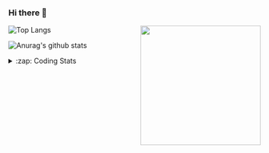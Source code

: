 ### Hi there 👋

<!--
**tao8687/tao8687** is a ✨ _special_ ✨ repository because its `README.md` (this file) appears on your GitHub profile.

Here are some ideas to get you started:

- 🔭 I’m currently working on ...
- 🌱 I’m currently learning ...
- 👯 I’m looking to collaborate on ...
- 🤔 I’m looking for help with ...
- 💬 Ask me about ...
- 📫 How to reach me: ...
- 😄 Pronouns: ...
- ⚡ Fun fact: ...
-->

<img align='right' src="https://media.giphy.com/media/M9gbBd9nbDrOTu1Mqx/giphy.gif" width="240">

  
![Top Langs](https://github-readme-stats.vercel.app/api/top-langs/?username=tao8687&layout=compact&title_color=23238E&text_color=A67D3D)

![Anurag's github stats](https://github-readme-stats.vercel.app/api?username=tao8687&show_icons=true&&text_color=A67D3D&title_color=23238E&show_icons=false&count_private=true&hide=stars)

<details>
  <summary>:zap: Coding Stats</summary>
  <br>
    
<!--START_SECTION:waka-->

```text
From: 25 April 2023 - To: 02 May 2023

C                 14 hrs 42 mins  █████████████████▓░░░░░░░   71.32 %
C++               2 hrs 17 mins   ██▓░░░░░░░░░░░░░░░░░░░░░░   11.15 %
Makefile          1 hr 3 mins     █▒░░░░░░░░░░░░░░░░░░░░░░░   05.15 %
Python            57 mins         █░░░░░░░░░░░░░░░░░░░░░░░░   04.63 %
JSON              41 mins         █░░░░░░░░░░░░░░░░░░░░░░░░   03.37 %
Text              29 mins         ▓░░░░░░░░░░░░░░░░░░░░░░░░   02.41 %
```

<!--END_SECTION:waka-->
</details>
